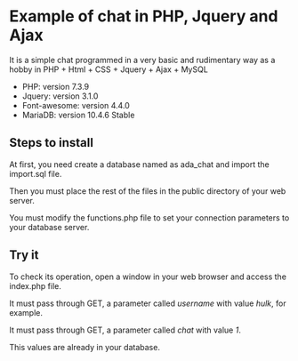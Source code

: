 # Example of chat in PHP, Jquery and Ajax
It is a simple chat programmed in a very basic and rudimentary way as a hobby in PHP + Html + CSS + Jquery + Ajax + MySQL

- PHP: version 7.3.9
- Jquery: version 3.1.0
- Font-awesome: version 4.4.0
- MariaDB: version 10.4.6 Stable

## Steps to install

At first, you need create a database named as ada_chat and import the import.sql file.

Then you must place the rest of the files in the public directory of your web server.

You must modify the functions.php file to set your connection parameters to your database server.

## Try it

To check its operation, open a window in your web browser and access the index.php file.

It must pass through GET, a parameter called *username* with value *hulk*, for example.


It must pass through GET, a parameter called *chat* with value *1*.

This values are already in your database.
